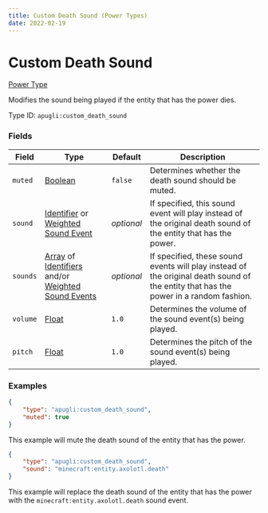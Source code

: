 ```yaml
---
title: Custom Death Sound (Power Types)
date: 2022-02-19
---
```


# Custom Death Sound

[Power Type](../power_types.md)

Modifies the sound being played if the entity that has the power dies.

Type ID: `apugli:custom_death_sound`


### Fields

Field | Type | Default | Description
------|------|---------|------------
`muted` | [Boolean](https://origins.readthedocs.io/en/latest/types/data_types/boolean/) | `false` | Determines whether the death sound should be muted.
`sound` | [Identifier](https://origins.readthedocs.io/en/latest/types/data_types/identifier/) or [Weighted Sound Event](../data_types/weighted_sound_event.md) | *optional* | If specified, this sound event will play instead of the original death sound of the entity that has the power.
`sounds` | [Array](https://origins.readthedocs.io/en/latest/types/data_types/array/) of [Identifiers](https://origins.readthedocs.io/en/latest/types/data_types/identifier/) and/or [Weighted Sound Events](../data_types/weighted_sound_event.md) | *optional* | If specified, these sound events will play instead of the original death sound of the entity that has the power in a random fashion.
`volume` | [Float](https://origins.readthedocs.io/en/latest/types/data_types/float/) | `1.0` | Determines the volume of the sound event(s) being played.
`pitch` | [Float](https://origins.readthedocs.io/en/latest/types/data_types/float/) | `1.0` | Determines the pitch of the sound event(s) being played.


### Examples

```json
{
    "type": "apugli:custom_death_sound",
    "muted": true
}
```

This example will mute the death sound of the entity that has the power.
<br>

```json
{
    "type": "apugli:custom_death_sound",
    "sound": "minecraft:entity.axolotl.death"
}
```

This example will replace the death sound of the entity that has the power with the `minecraft:entity.axolotl.death` sound event.
